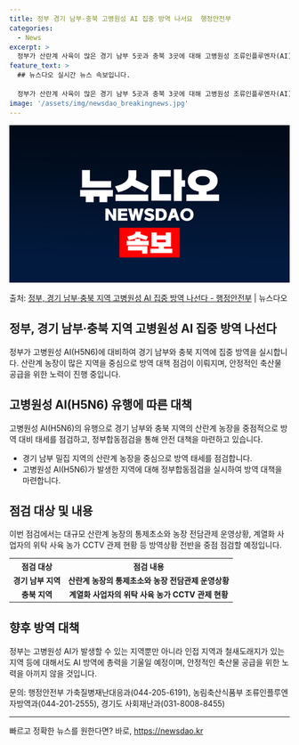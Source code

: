```yaml
---
title: 정부 경기 남부·충북 고병원성 AI 집중 방역 나서요  행정안전부
categories:
  - News
excerpt: >
  정부가 산란계 사육이 많은 경기 남부 5곳과 충북 3곳에 대해 고병원성 조류인플루엔자(AI) 집중 방역에 나…
feature_text: >
  ## 뉴스다오 실시간 뉴스 속보입니다.

  정부가 산란계 사육이 많은 경기 남부 5곳과 충북 3곳에 대해 고병원성 조류인플루엔자(AI) 집중 방역에 나…
image: '/assets/img/newsdao_breakingnews.jpg'
---
```


![뉴스다오 속보](/assets/img/newsdao_breakingnews.jpg)

<p>출처: <a href="https://newsdao.kr/2950" rel="dofollow">정부, 경기 남부·충북 지역 고병원성 AI 집중 방역 나선다 - 행정안전부</a> | 뉴스다오</p>

<h2 data-ke-size="size26">정부, 경기 남부·충북 지역 고병원성 AI 집중 방역 나선다</h2>
<p data-ke-size="size16">정부가 고병원성 AI(H5N6)에 대비하여 경기 남부와 충북 지역에 집중 방역을 실시합니다. 산란계 농장이 많은 지역을 중심으로 방역 대책 점검이 이뤄지며, 안정적인 축산물 공급을 위한 노력이 진행 중입니다.</p>

<h2 data-ke-size="size24">고병원성 AI(H5N6) 유행에 따른 대책</h2>
<p data-ke-size="size16">고병원성 AI(H5N6)의 유행으로 경기 남부와 충북 지역의 산란계 농장을 중점적으로 방역 대비 태세를 점검하고, 정부합동점검을 통해 안전 대책을 마련하고 있습니다.</p>

<ul>
  <li>경기 남부 밀집 지역의 산란계 농장을 중심으로 방역 태세를 점검합니다.</li>
  <li>고병원성 AI(H5N6)가 발생한 지역에 대해 정부합동점검을 실시하여 방역 대책을 마련합니다.</li>
</ul>

<h2 data-ke-size="size24">점검 대상 및 내용</h2>
<p data-ke-size="size16">이번 점검에서는 대규모 산란계 농장의 통제초소와 농장 전담관제 운영상황, 계열화 사업자의 위탁 사육 농가 CCTV 관제 현황 등 방역상황 전반을 중점 점검할 예정입니다.</p>

<table>
  <tr>
    <th>점검 대상</th>
    <th>점검 내용</th>
  </tr>
  <tr>
    <td style="text-align: center; height: 17px;"><b>경기 남부 지역</b></td>
    <td style="text-align: center; height: 17px;"><b>산란계 농장의 통제초소와 농장 전담관제 운영상황</b></td>
  </tr>
  <tr>
    <td style="text-align: center; height: 17px;"><b>충북 지역</b></td>
    <td style="text-align: center; height: 17px;"><b>계열화 사업자의 위탁 사육 농가 CCTV 관제 현황</b></td>
  </tr>
</table>

<h2 data-ke-size="size24">향후 방역 대책</h2>
<p data-ke-size="size16">정부는 고병원성 AI가 발생할 수 있는 지역뿐만 아니라 인접 지역과 철새도래지가 있는 지역 등에 대해서도 AI 방역에 총력을 기울일 예정이며, 안정적인 축산물 공급을 위한 노력을 아끼지 않을 것입니다.</p>

<p data-ke-size="size16">문의: 행정안전부 가축질병재난대응과(044-205-6191), 농림축산식품부 조류인플루엔자방역과(044-201-2555), 경기도 사회재난과(031-8008-8455)</p>

<hr> 

빠르고 정확한 뉴스를 원한다면? 바로, <a href="https://newsdao.kr" rel="dofollow">https://newsdao.kr</a>


    
